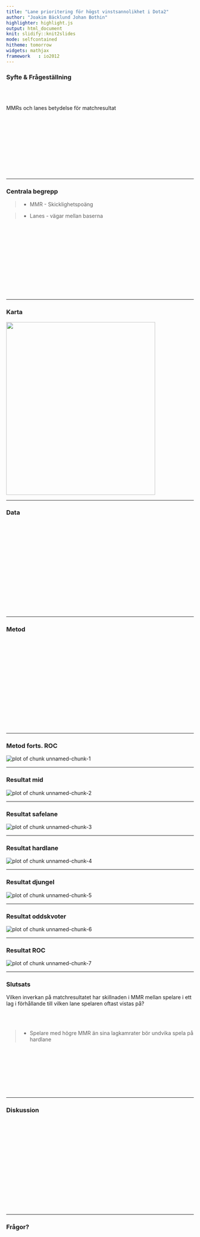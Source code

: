 ```yaml
---
title: "Lane prioritering för högst vinstsannolikhet i Dota2"
author: "Joakim Bäcklund Johan Bothin"
highlighter: highlight.js
output: html_document
knit: slidify::knit2slides
mode: selfcontained
hitheme: tomorrow
widgets: mathjax
framework   : io2012
---
```


<style>
.title-slide {
  background-color: #FFFFFF; /* #EDE0CF; ; #CA9F9D*/
}
.title-slide  {
  color: #000000;
}

  .reveal h3 {
      color: #c1d192;
      text-align: left;
      padding-bottom: 10px;
      font-family: Impact, sans-serif;
  }
  .reveal h4 {
      color: #c1d192;
      text-align: left;
      padding-bottom: 10px;
      font-family: Impact, sans-serif;
  }
  .reveal h5 {
      color: #c1d192;
      text-align: left;
      padding-bottom: 10px;
      font-family: Impact, sans-serif;
  }
</style>





### Syfte & Frågeställning

<br><br>

MMRs och lanes betydelse för matchresultat

 
<br><br><br><br><br><br><br><br><br>

---

### Centrala begrepp

> - MMR - Skicklighetspoäng

> - Lanes - vägar mellan baserna

<br><br><br><br><br><br><br><br><br><br><br>

---

### Karta

<img src="minimap.jpg" height="463px" width="400px" />

---

### Data
<br><br><br><br><br><br><br><br><br><br><br><br><br><br>

---

### Metod
<br><br><br><br><br><br><br><br><br><br><br><br><br><br>

---

### Metod forts. ROC

![plot of chunk unnamed-chunk-1](figure/unnamed-chunk-1-1.png)

---

### Resultat mid

![plot of chunk unnamed-chunk-2](figure/unnamed-chunk-2-1.png)

---

### Resultat safelane

![plot of chunk unnamed-chunk-3](figure/unnamed-chunk-3-1.png)

----

### Resultat hardlane

![plot of chunk unnamed-chunk-4](figure/unnamed-chunk-4-1.png)

---

### Resultat djungel

![plot of chunk unnamed-chunk-5](figure/unnamed-chunk-5-1.png)

---

### Resultat oddskvoter

![plot of chunk unnamed-chunk-6](figure/unnamed-chunk-6-1.png)

---

### Resultat ROC

![plot of chunk unnamed-chunk-7](figure/unnamed-chunk-7-1.png)

---

### Slutsats

Vilken inverkan på matchresultatet har skillnaden i MMR mellan spelare i ett lag i förhållande till vilken lane spelaren oftast vistas på?

<br><br>

>  - Spelare med högre MMR än sina lagkamrater bör undvika spela på hardlane

<br><br><br><br><br><br><br>

---

### Diskussion
<br><br><br><br><br><br><br><br><br><br><br><br><br><br>

---
### Frågor?
<br><br><br><br><br><br><br><br><br><br><br><br><br><br>






